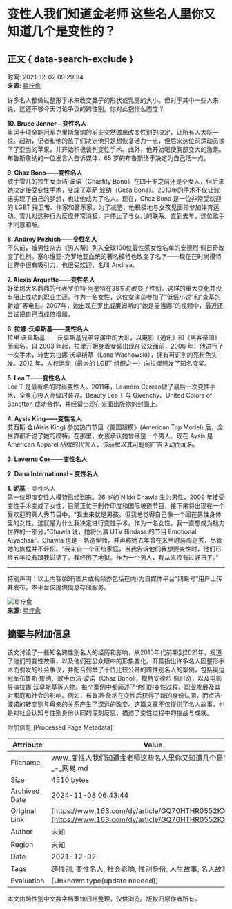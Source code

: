 # 变性人我们知道金老师 这些名人里你又知道几个是变性的？

## 正文 { data-search-exclude }


**时间**: 2021-12-02 09:29:34  
**来源**: [星疗愈](https://www.163.com/dy/media/T1632319400774.html)

许多名人都做过整形手术来改变鼻子的形状或乳房的大小。但对于其中一些人来说，这还不够今天讨论争议的跨性别。你对此抱什么态度？

**10. Bruce Jenner – 变性名人**  
奥运十项全能冠军克里斯詹纳的前夫突然做出改变性别的决定，让所有人大吃一惊。起初，记者和他的孩子们决定他只是想恢复活力一点，但后来这位前运动员摘下了亚当的苹果，并开始积极谈判变性手术。此外，他开始喝使胸部变大的激素。布鲁斯詹纳的一位发言人告诉媒体，65 岁的布鲁斯终于决定为自己活一点。

**9. Chaz Bono——变性名人**  
歌手雪儿的独生女贞洁·波诺（Chastity Bono）在四十岁之前还是个女人，但后来她决定接受变性手术，变成了塞萨·波纳（Cesa Bona）。2010年的手术不仅让波诺实现了自己的梦想，也让他成为了名人。现在，Chaz Bono 是一位非常受欢迎的 LGBT 捍卫者、作家和音乐家。为了减肥，他积极地与女孩见面并参加体育运动。雪儿对这种行为反应非常消极，并停止了与女儿的联系。直到去年，这位歌手才同意和解。

**8. Andrey Pezhich——变性名人**  
不久前，被男性杂志《男人帮》列入全球100位最性感女性名单的安德烈·佩日奇改变了性别。塞尔维亚-克罗地亚血统的著名模特也改变了名字——现在在时尚模特世界中很有吸引力，也很受欢迎，名叫 Andrea。

**7. Alexis Arquette——变性名人**  
好莱坞大名鼎鼎的代表罗伯特·阿奎特在38岁时改变了性别。这样的重大变化并没有阻止成功的职业生涯。作为一名女性，这位女演员参加了“低俗小说”和“查基的新娘”等电影。2007年，她出现在罗比威廉姆斯的“她是麦当娜”的视频中，最近还尝试把自己当成倍增器。

**6. 拉娜·沃卓斯基——变性名人**  
拉里·沃卓斯基——沃卓斯基兄弟导演中的大哥，以电影《通讯》和《黑客帝国》而闻名。自 2003 年起，拉里开始身着女装出现在公众面前，2006 年，他进行了一次手术，转世为拉娜·沃卓斯基（Lana Wachowski），拥有可识别的亮粉色头发。2012 年，人权运动（最大的 LGBT 组织之一）向拉娜颁发了知名度奖。

**5. Lea T——变性名人**  
Lea T 是最著名的时尚变性人。2011年，Leandro Cerezo做了最后一次变性手术，全身心投入高级时装界。Beauty Lea T 与 Givenchy、United Colors of Benetton 成功合作，并经常出现在光面出版物的封面上。

**4. Aysis King——变性名人**  
艾西斯·金(Aisis King) 参加热门节目《美国超模》(American Top Model) 后，全世界都听说了她的模特。在那里，女孩承认她曾经是一个男人。现在 Aysis 是 American Apparel 品牌的代言人，该品牌以其可耻的广告活动而闻名。

**3. Laverna Cox——变性名人**

**2. Dana International – 变性名人**

**1. 妮基** – 变性名人  
第一位印度变性人模特已经到来。26 岁的 Nikki Chawla 生为男性，2009 年接受变性手术变成了女性，目前正忙于制作印度和国际坡道节目，接下来将出现在一个受欢迎的真人秀节目中。“我生来就是男孩，但我总觉得自己像一个困在男性身体里的女性。这就是为什么我决定进行变性手术。作为一名女性，我一直想成为魅力世界的一部分，”Chawla 说，她将出演 UTV Bindass 的节目 Emotional Atyachaar。Chawla 也是一名造型师，并声称她去年曾在米兰时装周走秀，尽管她的旅程并不轻松。“我来自一个正统家庭，当我告诉他们我想要变性时，他们已经五年没有跟我说话了。我经历了地狱。作为一个男人，我从来没有过好日子。”

---

特别声明：以上内容(如有图片或视频亦包括在内)为自媒体平台“网易号”用户上传并发布，本平台仅提供信息存储服务。

![星疗愈](https://nimg.ws.126.net/?url=http://dingyue.ws.126.net/2021/0922/193b6bf4j00qzu9f00011c000bq00bqm.jpg&thumbnail=160y160&quality=80&type=jpg)  
**来源**: [星疗愈](https://www.163.com/dy/media/T1632319400774.html)

## 摘要与附加信息

<!-- tcd_abstract -->
该文讨论了一些知名跨性别名人的经历和影响，从2010年代前期到2021年，报道了他们的变性故事，以及他们在公众眼中的形象变化。开篇指出许多名人因整形手术而引发的社会争议，并配合列举了十位比较公开的跨性别名人的案例，包括奥运冠军布鲁斯·詹纳、歌手贞洁·波诺（Chaz Bono），模特安德烈·佩日奇，以及电影导演拉娜·沃卓斯基等人物。每个案例中都简述了他们的变性过程、职业发展及其对家庭和社会的影响。例如，布鲁斯·詹纳在变性后获得了新的身份认同，而贞洁·波诺的转变则与母亲的关系产生了深远的改变。这篇文章不仅提供了名人故事，也是对社会认知与性别身份认同的深刻反思，描述了变性过程中的挑战与成就。
<!-- tcd_abstract_end -->

附加信息 [Processed Page Metadata]

| Attribute       | Value                                  |
|-----------------|----------------------------------------|
| Filename        | www_变性人我们知道金老师这些名人里你又知道几个是变性的？_-_网易.md                             |
| Size            | 4510 bytes                           |
| Archived Date   | 2024-11-08 06:43:44                             |
| Original Link   | [https://www.163.com/dy/article/GQ70HTHR0552KXA7.html](https://www.163.com/dy/article/GQ70HTHR0552KXA7.html)                       |
| Author          | 未知                               |
| Region          | 未知                               |
| Date            | 2021-12-02                                 |
| Tags            | 跨性别, 变性名人, 社会影响, 性别身份, 人生故事, 名人故事                                 |
| Evaluation            | [Unknown type(update needed)]                                 |
<!-- tcd_table_end -->

本文由跨性别中文数字档案馆归档整理，仅供浏览。版权归原作者所有。
